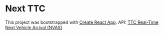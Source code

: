 # Next TTC

This project was bootstrapped with [Create React App](https://github.com/facebookincubator/create-react-app).
API: [TTC Real-Time Next Vehicle Arrival (NVAS)](https://www.toronto.ca/city-government/data-research-maps/open-data/open-data-catalogue/#dc8d4b69-ebdc-d33f-71c8-efa1b01ba7f6)

